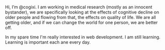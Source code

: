 Hi, I’m @cogixi. I am working in medical research (mostly as an innocent bystander), we are specifically looking at the effects of cognitive decline on older people and flowing from that, the effects on quality of life. We are all getting older, and if we can change the world for one person, we are better off.

In my spare time I'm really interested in web development. I am still learning. Learning is important each ane every day.
